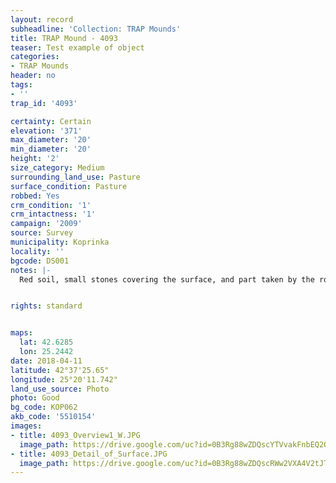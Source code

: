 ```yaml
---
layout: record
subheadline: 'Collection: TRAP Mounds'
title: TRAP Mound - 4093
teaser: Test example of object
categories:
- TRAP Mounds
header: no
tags:
- ''
trap_id: '4093'

certainty: Certain
elevation: '371'
max_diameter: '20'
min_diameter: '20'
height: '2'
size_category: Medium
surrounding_land_use: Pasture
surface_condition: Pasture
robbed: Yes
crm_condition: '1'
crm_intactness: '1'
campaign: '2009'
source: Survey
municipality: Koprinka
locality: ''
bgcode: DS001
notes: |-
  Red soil, small stones covering the surface, and part taken by the road.


rights: standard


maps:
  lat: 42.6285
  lon: 25.2442
date: 2018-04-11
latitude: 42°37'25.65"
longitude: 25°20'11.742"
land_use_source: Photo
photo: Good
bg_code: КОР062
akb_code: '5510154'
images:
- title: 4093_Overview1_W.JPG
  image_path: https://drive.google.com/uc?id=0B3Rg88wZDQscYTVvakFnbEQ2QWs
- title: 4093_Detail_of_Surface.JPG
  image_path: https://drive.google.com/uc?id=0B3Rg88wZDQscRWw2VXA4V2tJT0U
---
```

